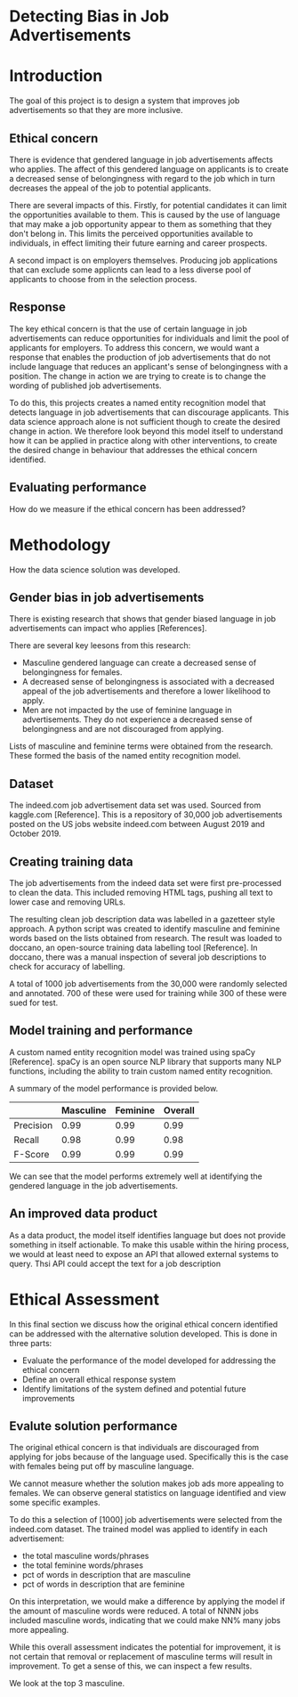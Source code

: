 # Detecting Bias in Job Advertisements


# Introduction
The goal of this project is to design a system that improves job advertisements so that they are more inclusive.


## Ethical concern
There is evidence that gendered language in job advertisements affects who applies. The affect of this gendered language on applicants is to create a decreased sense of belongingness with regard to the job which in turn decreases the appeal of the job to potential applicants.

There are several impacts of this. Firstly, for potential candidates it can limit the opportunities available to them. This is caused by the use of language that may make a job opportunity appear to them as something that they don't belong in. This limits the perceived opportunities available to individuals, in effect limiting their future earning and career prospects.

A second impact is on employers themselves. Producing job applications that can exclude some applicnts can lead to a less diverse pool of applicants to choose from in the selection process. 

## Response
The key ethical concern is that the use of certain language in job advertisements can reduce opportunities for individuals and limit the pool of applicants for employers. To address this concern, we would want a response that enables the production of job advertisements that do not include language that reduces an applicant's sense of belongingness with a position. The change in action we are trying to create is to change the wording of published job advertisements.

To do this, this projects creates a named entity recognition model that detects language in job advertisements that can discourage applicants. This data science approach alone is not sufficient though to create the desired change in action. We therefore look beyond this model itself to understand how it can be applied in practice along with other interventions, to create the desired change in behaviour that addresses the ethical concern identified.

## Evaluating performance
How do we measure if the ethical concern has been addressed?

# Methodology

How the data science solution was developed.

## Gender bias in job advertisements
There is existing research that shows that gender biased language in job advertisements can impact who applies [References]. 

There are several key leesons from this research:
- Masculine gendered language can create a decreased sense of belongingness for females. 
- A decreased sense of belongingness is associated with a decreased appeal of the job advertisements and therefore a lower likelihood to apply.
- Men are not impacted by the use of feminine language in advertisements. They do not experience a decreased sense of belongingness and are not discouraged from applying.

Lists of masculine and feminine terms were obtained from the research. These formed the basis of the named entity recognition model.

## Dataset
The indeed.com job advertisement data set was used. Sourced from kaggle.com [Reference]. This is a repository of 30,000 job advertisements posted on the US jobs website indeed.com between August 2019 and October 2019.

## Creating training data
The job advertisements from the indeed data set were first pre-processed to clean the data. This included removing HTML tags, pushing all text to lower case and removing URLs.

The resulting clean job description data was labelled in a gazetteer style approach. A python script was created to identify masculine and feminine words based on the lists obtained from research. The result was loaded to doccano, an open-source training data labelling tool [Reference]. In doccano, there was a manual inspection of several job descriptions to check for accuracy of labelling. 

A total of 1000 job advertisements from the 30,000 were randomly selected and annotated. 700 of these were used for training while 300 of these were sued for test.


## Model training and performance
A custom named entity recognition model was trained using spaCy [Reference]. spaCy is an open source NLP library that supports many NLP functions, including the ability to train custom named entity recognition.

A summary of the model performance is provided below.

|           | Masculine | Feminine | Overall |
|-----------|-----------|----------|---------|
| Precision | 0.99      | 0.99     | 0.99    |
| Recall    | 0.98      | 0.99     | 0.98    |
| F-Score   | 0.99      | 0.99     | 0.99    |

We can see that the model performs extremely well at identifying the gendered language in the job advertisements.


## An improved data product

As a data product, the model itself identifies language but does not provide something in itself actionable. To make this usable within the hiring process, we would at least need to expose an API that allowed external systems to query. Thsi API could accept the text for a job description 

# Ethical Assessment

In this final section we discuss how the original ethical concern identified can be addressed with the alternative solution developed. This is done in three parts:
- Evaluate the performance of the model developed for addressing the ethical concern
- Define an overall ethical response system
- Identify limitations of the system defined and potential future improvements


## Evalute solution performance
The original ethical concern is that individuals are discouraged from applying for jobs because of the language used. Specifically this is the case with females being put off by masculine language.

We cannot measure whether the solution makes job ads more appealing to females. We can observe general statistics on language identified and view some specific examples.

To do this a selection of [1000] job advertisements were selected from the indeed.com dataset. The trained model was applied to identify in each advertisement:
- the total masculine words/phrases
- the total feminine words/phrases
- pct of words in description that are masculine
- pct of words in description that are feminine

On this interpretation, we would make a difference by applying the model if the amount of masculine words were reduced. A total of NNNN jobs included masculine words, indicating that we could make NN% many jobs more appealing. 

While this overall assessment indicates the potential for improvement, it is not certain that removal or replacement of masculine terms will result in improvement. To get a sense of this, we can inspect a few results.

We look at the top 3 masculine.
